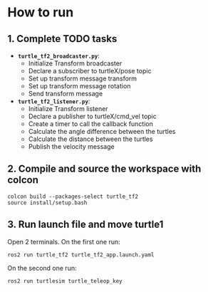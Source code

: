 # How to run

## 1. Complete TODO tasks

* **`turtle_tf2_broadcaster.py`**:
  * Initialize Transform broadcaster
  * Declare a subscriber to turtleX/pose topic
  * Set up transform message transform
  * Set up transform message rotation
  * Send transform message
* **`turtle_tf2_listener.py`**:
  * Initialize Transform listener
  * Declare a publisher to turtleX/cmd_vel topic
  * Create a timer to call the callback function
  * Calculate the angle difference between the turtles
  * Calculate the distance between the turtles
  * Publish the velocity message

## 2. Compile and source the workspace with colcon

```
colcon build --packages-select turtle_tf2
source install/setup.bash
```

## 3. Run launch file and move turtle1

Open 2 terminals. On the first one run:

```
ros2 run turtle_tf2 turtle_tf2_app.launch.yaml
```

On the second one run:
```
ros2 run turtlesim turtle_teleop_key
```

